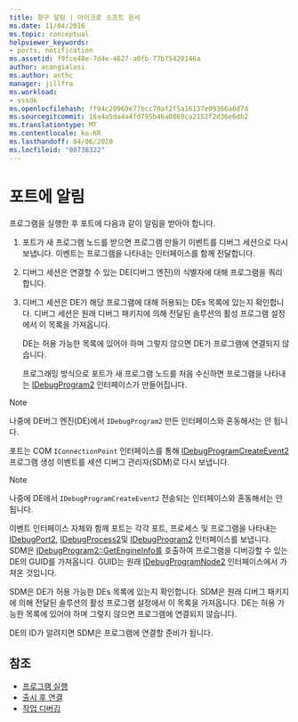 ```yaml
---
title: 항구 알림 | 마이크로 소프트 문서
ms.date: 11/04/2016
ms.topic: conceptual
helpviewer_keywords:
- ports, notification
ms.assetid: f9fce48e-7d4e-4627-a0fb-77b75428146a
author: acangialosi
ms.author: anthc
manager: jillfra
ms.workload:
- vssdk
ms.openlocfilehash: ff94c20969e77bcc70af2f5a16137e09366a0d7d
ms.sourcegitcommit: 16a4a5da4a4fd795b46a0869ca2152f2d36e6db2
ms.translationtype: MT
ms.contentlocale: ko-KR
ms.lasthandoff: 04/06/2020
ms.locfileid: "80738322"
---
```

# <a name="notify-the-port"></a>포트에 알림
프로그램을 실행한 후 포트에 다음과 같이 알림을 받아야 합니다.

1. 포트가 새 프로그램 노드를 받으면 프로그램 만들기 이벤트를 디버그 세션으로 다시 보냅니다. 이벤트는 프로그램을 나타내는 인터페이스를 함께 전달합니다.

2. 디버그 세션은 연결할 수 있는 DE(디버그 엔진)의 식별자에 대해 프로그램을 쿼리합니다.

3. 디버그 세션은 DE가 해당 프로그램에 대해 허용되는 DEs 목록에 있는지 확인합니다. 디버그 세션은 원래 디버그 패키지에 의해 전달된 솔루션의 활성 프로그램 설정에서 이 목록을 가져옵니다.

    DE는 허용 가능한 목록에 있어야 하며 그렇지 않으면 DE가 프로그램에 연결되지 않습니다.

   프로그래밍 방식으로 포트가 새 프로그램 노드를 처음 수신하면 프로그램을 나타내는 [IDebugProgram2](../../extensibility/debugger/reference/idebugprogram2.md) 인터페이스가 만들어집니다.

> [!NOTE]
> 나중에 DE버그 엔진(DE)에서 `IDebugProgram2` 만든 인터페이스와 혼동해서는 안 됩니다.

 포트는 COM `IConnectionPoint` 인터페이스를 통해 [IDebugProgramCreateEvent2](../../extensibility/debugger/reference/idebugprogramcreateevent2.md) 프로그램 생성 이벤트를 세션 디버그 관리자(SDM)로 다시 보냅니다.

> [!NOTE]
> 나중에 DE에서 `IDebugProgramCreateEvent2` 전송되는 인터페이스와 혼동해서는 안 됩니다.

 이벤트 인터페이스 자체와 함께 포트는 각각 포트, 프로세스 및 프로그램을 나타내는 [IDebugPort2,](../../extensibility/debugger/reference/idebugport2.md) [IDebugProcess2](../../extensibility/debugger/reference/idebugprocess2.md)및 [IDebugProgram2](../../extensibility/debugger/reference/idebugprogram2.md) 인터페이스를 보냅니다. SDM은 [IDebugProgram2::GetEngineInfo를](../../extensibility/debugger/reference/idebugprogram2-getengineinfo.md) 호출하여 프로그램을 디버깅할 수 있는 DE의 GUID를 가져옵니다. GUID는 원래 [IDebugProgramNode2](../../extensibility/debugger/reference/idebugprogramnode2.md) 인터페이스에서 가져온 것입니다.

 SDM은 DE가 허용 가능한 DEs 목록에 있는지 확인합니다. SDM은 원래 디버그 패키지에 의해 전달된 솔루션의 활성 프로그램 설정에서 이 목록을 가져옵니다. DE는 허용 가능한 목록에 있어야 하며 그렇지 않으면 프로그램에 연결되지 않습니다.

 DE의 ID가 알려지면 SDM은 프로그램에 연결할 준비가 됩니다.

## <a name="see-also"></a>참조
- [프로그램 실행](../../extensibility/debugger/launching-a-program.md)
- [출시 후 연결](../../extensibility/debugger/attaching-after-a-launch.md)
- [작업 디버깅](../../extensibility/debugger/debugging-tasks.md)
